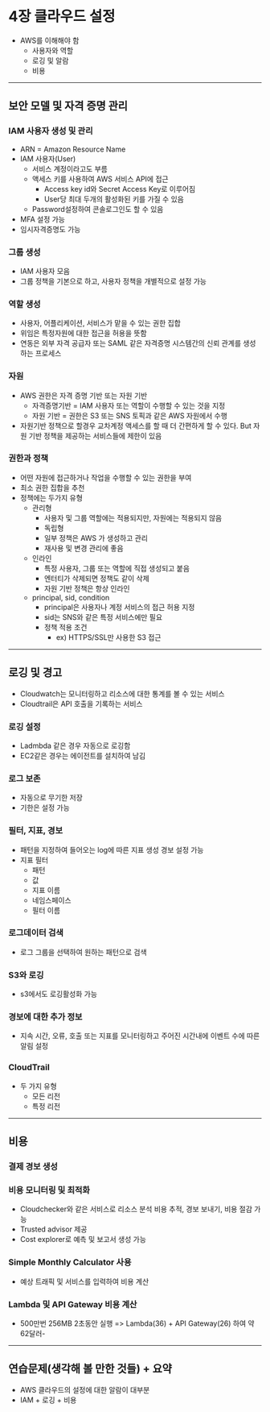 # 4장 클라우드 설정

- AWS를 이해해야 함
  - 사용자와 역할
  - 로깅 및 알람
  - 비용

---

## 보안 모델 및 자격 증명 관리

### IAM 사용자 생성 및 관리

- ARN = Amazon Resource Name
- IAM 사용자(User)
  - 서비스 계정이라고도 부름
  - 액세스 키를 사용하여 AWS 서비스 API에 접근
    - Access key id와 Secret Access Key로 이루어짐
    - User당 최대 두개의 활성화된 키를 가질 수 있음
  - Password설정하여 콘솔로그인도 할 수 있음
- MFA 설정 가능
- 임시자격증명도 가능

### 그룹 생성

- IAM 사용자 모음
- 그룹 정책을 기본으로 하고, 사용자 정책을 개별적으로 설정 가능

### 역할 생성

- 사용자, 어플리케이션, 서비스가 맡을 수 있는 권한 집합
- 위임은 특정자원에 대한 접근을 허용을 뜻함
- 연동은 외부 자격 공급자 또는 SAML 같은 자격증명 시스템간의 신뢰 관계를 생성하는 프로세스

### 자원

- AWS 권한은 자격 증명 기반 또는 자원 기반
  - 자격증명기반 = IAM 사용자 또는 역할이 수행할 수 있는 것을 지정
  - 자원 기반 = 권한은 S3 또는 SNS 토픽과 같은 AWS 자원에서 수행
- 자원기반 정책으로 할경우 교차계정 액세스를 할 때 더 간편하게 할 수 있다. But 자원 기반 정책을 제공하는 서비스들에 제한이 있음

### 권한과 정책

- 어떤 자원에 접근하거나 작업을 수행할 수 있는 권한을 부여
- 최소 권한 집합을 추천
- 정책에는 두가지 유형
  - 관리형
    - 사용자 및 그룹 역할에는 적용되지만, 자원에는 적용되지 않음
    - 독립형
    - 일부 정책은 AWS 가 생성하고 관리
    - 재사용 및 변경 관리에 좋음
  - 인라인
    - 특정 사용자, 그룹 또는 역할에 직접 생성되고 붙음
    - 엔터티가 삭제되면 정책도 같이 삭제
    - 자원 기반 정책은 항상 인라인
  - principal, sid, condition
    - principal은 사용자나 계정 서비스의 접근 허용 지정
    - sid는 SNS와 같은 특정 서비스에만 필요
    - 정책 적용 조건
      - ex) HTTPS/SSL만 사용한 S3 접근

---

## 로깅 및 경고

- Cloudwatch는 모니터링하고 리소스에 대한 통계를 볼 수 있는 서비스
- Cloudtrail은 API 호출을 기록하는 서비스

### 로깅 설정

- Ladmbda 같은 경우 자동으로 로깅함
- EC2같은 경우는 에이전트를 설치하여 남김

### 로그 보존

- 자동으로 무기한 저장
- 기한은 설정 가능

### 필터, 지표, 경보

- 패턴을 지정하여 들어오는 log에 따른 지표 생성 경보 설정 가능
- 지표 필터
  - 패턴
  - 값
  - 지표 이름
  - 네임스페이스
  - 필터 이름

### 로그데이터 검색

- 로그 그룹을 선택하여 원하는 패턴으로 검색

### S3와 로깅

- s3에서도 로깅활성화 가능

### 경보에 대한 추가 정보

- 지속 시간, 오류, 호출 또는 지표를 모니터링하고 주어진 시간내에 이벤트 수에 따른 알림 설정

### CloudTrail

- 두 가지 유형
  - 모든 리전
  - 특정 리전

---

## 비용

### 결제 경보 생성

### 비용 모니터링 및 최적화

- Cloudchecker와 같은 서비스로 리소스 분석 비용 추적, 경보 보내기, 비용 절감 가능
- Trusted advisor 제공
- Cost explorer로 예측 및 보고서 생성 가능

### Simple Monthly Calculator 사용

- 예상 트래픽 및 서비스를 입력하여 비용 계산

### Lambda 및 API Gateway 비용 계산

- 500만번 256MB 2초동안 실행 => Lambda(36) + API Gateway(26) 하여 약 62달러-

---

## 연습문제(생각해 볼 만한 것들) + 요약

- AWS 클라우드의 설정에 대한 알람이 대부분
- IAM + 로깅 + 비용
